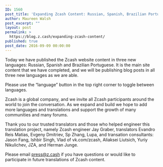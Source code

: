 ```yaml
---
ID: 1560
post_title: 'Expanding Zcash Content: Russian, Spanish, Brazilian Portuguese'
author: Maureen Walsh
post_excerpt: ""
layout: post
permalink: >
  https://blog.z.cash/expanding-zcash-content/
published: true
post_date: 2016-09-09 00:00:00
---
```

<p>Today we have published the Zcash website content in three new languages: Russian, Spanish and Brazilian Portuguese. It is the main site content that we have completed, and we will be publishing blog posts in all three new languages as we are able.</p>
<p>Please use the “language” button in the top right corner to toggle between languages.</p>
<p>Zcash is a global company, and we invite all Zcash participants around the world to join the conversation. As we expand and build we hope to add more languages and translations and support the growth of many communities and many forums.</p>
<p>Thank you to our trusted translators and those who helped engineer this translation project, namely Zcash engineer Jay Graber, translators Evandro Reis Matias, Evgeny Dmitriev, Sp Zhang, Lupa, and transation consultants: Jason Fang, Ishbir Singh, Vlad of vk.com/zcash, Aliaksei Liutsich, Yuriy Nikulichev, JZA, and Herman Junge.</p>
<p>Please email <a class="reference external" href="mailto:press@z.cash">press@z.cash</a> if you have questions or would like to participate in future translations of Zcash content.</p>